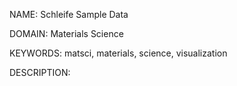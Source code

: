 NAME: Schleife Sample Data

DOMAIN: Materials Science

KEYWORDS: matsci, materials, science, visualization

DESCRIPTION: 
